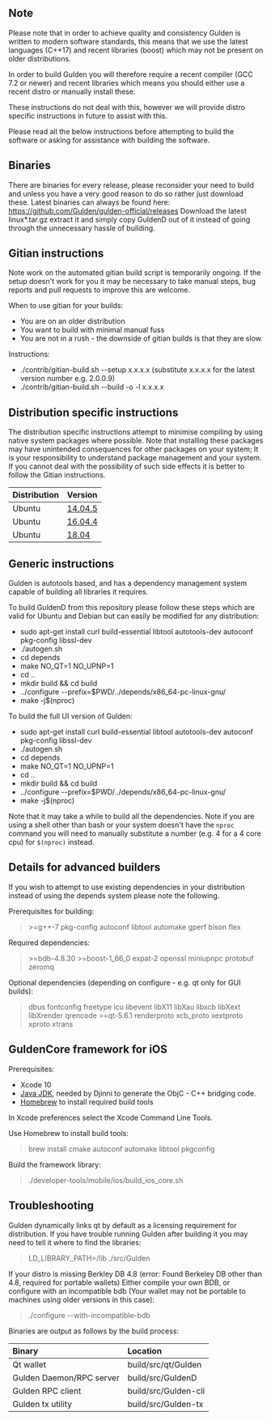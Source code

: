Note
-----

Please note that in order to achieve quality and consistency Gulden is written to modern software standards, this means that we use the latest languages (C++17) and recent libraries (boost) which may not be present on older distributions.

In order to build Gulden you will therefore require a recent compiler (GCC 7.2 or newer) and recent libraries which means you should either use a recent distro or manually install these.

These instructions do not deal with this, however we will provide distro specific instructions in future to assist with this.

Please read all the below instructions before attempting to build the software or asking for assistance with building the software.

Binaries
-----
There are binaries for every release, please reconsider your need to build and unless you have a very good reason to do so rather just download these.
Latest binaries can always be found here: https://github.com/Gulden/gulden-official/releases
Download the latest linux*.tar.gz extract it and simply copy GuldenD out of it instead of going through the unnecessary hassle of building.

Gitian instructions
-----

Note work on the automated gitian build script is temporarily ongoing. If the setup doesn't work for you it may be necessary to take manual steps, bug reports and pull requests to improve this are welcome.

When to use gitian for your builds:
* You are on an older distribution
* You want to build with minimal manual fuss
* You are not in a rush - the downside of gitian builds is that they are slow.

Instructions:
* ./contrib/gitian-build.sh --setup x.x.x.x    (substitute x.x.x.x for the latest version number e.g. 2.0.0.9)
* ./contrib/gitian-build.sh --build -o -l x.x.x.x

Distribution specific instructions
-----

The distribution specific instructions attempt to minimise compiling by using native system packages where possible. Note that installing these packages may have unintended consequences for other packages on your system; It is your responsibility to  understand package management and your system. If you cannot deal with the possibility of such side effects it is better to follow the Gitian instructions.

|Distribution|Version|
|:-----------|:---------|
|Ubuntu|[14.04.5](https://gist.github.com/mjmacleod/31ad31386fcb421a7ba04948e83ace76#file-ubuntu_14-04-5-txt)|
|Ubuntu|[16.04.4](https://gist.github.com/mjmacleod/a3562af661661ce6206e5950e406ff9d#file-ubuntu_16-04-4-txt)|
|Ubuntu|[18.04](https://gist.github.com/mjmacleod/c5be3d05d213317b7ae4cbc50324d5ee#file-ubuntu_18-04-txt)|


Generic instructions
-----


Gulden is autotools based, and has a dependency management system capable of building all libraries it requires.

To build GuldenD from this repository please follow these steps which are valid for Ubuntu and Debian but can easily be modified for any distribution:
* sudo apt-get install curl build-essential libtool autotools-dev autoconf pkg-config libssl-dev
* ./autogen.sh
* cd depends
* make NO_QT=1 NO_UPNP=1
* cd ..
* mkdir build && cd build
* ../configure --prefix=$PWD/../depends/x86_64-pc-linux-gnu/
* make -j$(nproc)

To build the full UI version of Gulden:
* sudo apt-get install curl build-essential libtool autotools-dev autoconf pkg-config libssl-dev
* ./autogen.sh  
* cd depends  
* make NO_QT=1 NO_UPNP=1
* cd ..
* mkdir build && cd build
* ../configure --prefix=$PWD/../depends/x86_64-pc-linux-gnu/
* make -j$(nproc)

Note that it may take a while to build all the dependencies.
Note if you are using a shell other than bash or your system doesn't have the `nproc` command you will need to manually substitute a number (e.g. 4 for a 4 core cpu) for `$(nproc)` instead.



Details for advanced builders
-----

If you wish to attempt to use existing dependencies in your distribution instead of using the depends system please note the following.

Prerequisites for building:
> &gt;=g++-7 pkg-config autoconf libtool automake gperf bison flex

Required dependencies:
> &gt;=bdb-4.8.30 &gt;=boost-1_66_0 expat-2 openssl miniupnpc protobuf zeromq

Optional dependencies (depending on configure - e.g. qt only for GUI builds):
> dbus fontconfig freetype icu libevent libX11 libXau libxcb libXext libXrender  qrencode &gt;=qt-5.6.1 renderproto xcb_proto xextproto xproto xtrans


GuldenCore framework for iOS
-----

Prerequisites:

* Xcode 10
* [Java JDK](https://www.oracle.com/technetwork/java/javase/downloads/index.html), needed by Djinni to generate the ObjC - C++ bridging code.
* [Homebrew](https://brew.sh) to install required build tools

In Xcode preferences select the Xcode Command Line Tools.

Use Homebrew to install build tools:

> brew install cmake autoconf automake libtool pkgconfig

Build the framework library:

> ./developer-tools/mobile/ios/build_ios_core.sh


Troubleshooting
-----

Gulden dynamically links qt by default as a licensing requirement for distribution. If you have trouble running Gulden after building it you may need to tell it where to find the libraries:
> LD_LIBRARY_PATH=<path>/lib ./src/Gulden

If your distro is missing Berkley DB 4.8 (error: Found Berkeley DB other than 4.8, required for portable wallets)
Either compile your own BDB, or configure with an incompatible bdb (Your wallet may not be portable to machines using older versions in this case):
> ./configure --with-incompatible-bdb <otherconfigureflagshere>

Binaries are output as follows by the build process:

|Binary|Location|
|:-----------|:---------|
|Qt wallet|build/src/qt/Gulden|
|Gulden Daemon/RPC server|build/src/GuldenD|
|Gulden RPC client|build/src/Gulden-cli|
|Gulden tx utility|build/src/Gulden-tx|
